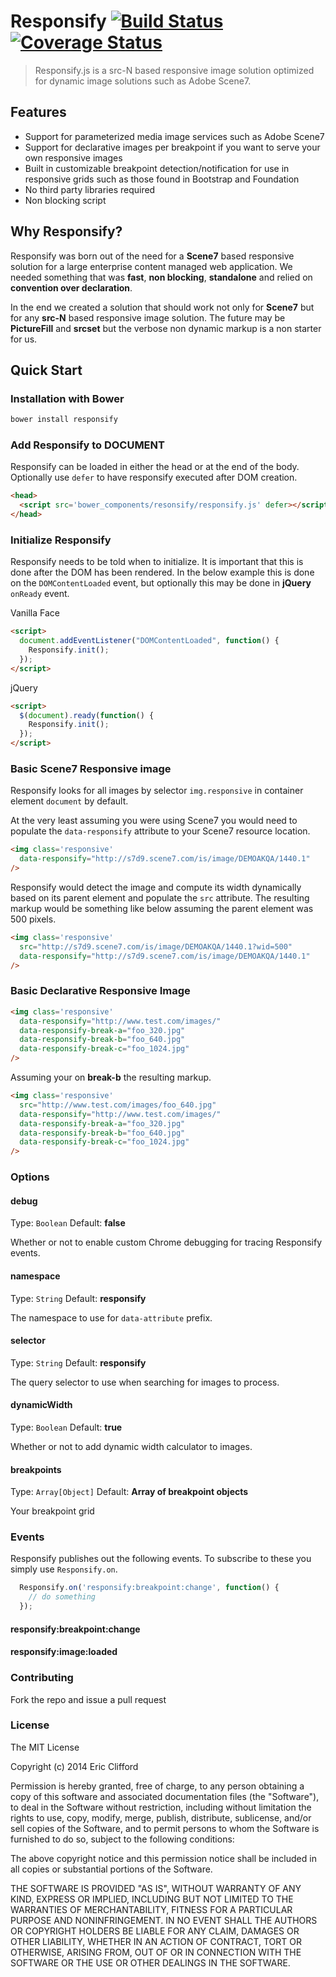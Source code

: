 # Responsify  [![Build Status](https://travis-ci.org/eclifford/responsify.svg?branch=master)](https://travis-ci.org/eclifford/responsify) [![Coverage Status](https://img.shields.io/coveralls/eclifford/responsify.svg)](https://coveralls.io/r/eclifford/responsify?branch=master)

> Responsify.js is a src-N based responsive image solution optimized for
dynamic image solutions such as Adobe Scene7.

## Features

- Support for parameterized media image services such as Adobe Scene7
- Support for declarative images per breakpoint if you want to serve your own responsive images
- Built in customizable breakpoint detection/notification for use in responsive grids such as
those found in Bootstrap and Foundation
- No third party libraries required
- Non blocking script

## Why Responsify?

Responsify was born out of the need for a **Scene7** based responsive solution for a large enterprise content managed web
application. We needed something that was **fast**, **non blocking**, **standalone** and relied on **convention over declaration**.

In the end we created a solution that should work not only for **Scene7** but for any **src-N** based
responsive image solution. The future may be **PictureFill** and **srcset** but the verbose non dynamic
markup is a non starter for us.

## Quick Start

### Installation with Bower

```bash
bower install responsify
```

### Add Responsify to DOCUMENT

Responsify can be loaded in either the head or at the end of the body. Optionally
use `defer` to have responsify executed after DOM creation.

```html
<head>
  <script src='bower_components/resonsify/responsify.js' defer></script>
</head>
```

### Initialize Responsify

Responsify needs to be told when to initialize. It is important that this is done after the DOM has been rendered. In the below
example this is done on the `DOMContentLoaded` event, but optionally this may be done in **jQuery** `onReady` event.


Vanilla Face

```html
<script>
  document.addEventListener("DOMContentLoaded", function() {
    Responsify.init();
  });
</script>
```

jQuery

```html
<script>
  $(document).ready(function() {
    Responsify.init();
  });
</script>
```

### Basic Scene7 Responsive image

Responsify looks for all images by selector `img.responsive` in container element
`document` by default.

At the very least assuming you were using Scene7 you would need to populate the `data-responsify`
attribute to your Scene7 resource location.

```html
<img class='responsive'
  data-responsify="http://s7d9.scene7.com/is/image/DEMOAKQA/1440.1"
/>
```

Responsify would detect the image and compute its width dynamically based on its parent
element and populate the `src` attribute. The resulting markup would be something like
below assuming the parent element was 500 pixels.

```html
<img class='responsive'
  src="http://s7d9.scene7.com/is/image/DEMOAKQA/1440.1?wid=500"
  data-responsify="http://s7d9.scene7.com/is/image/DEMOAKQA/1440.1"
/>
```

### Basic Declarative Responsive Image

```html
<img class='responsive'
  data-responsify="http://www.test.com/images/"
  data-responsify-break-a="foo_320.jpg"
  data-responsify-break-b="foo_640.jpg"
  data-responsify-break-c="foo_1024.jpg"
/>
```

Assuming your on **break-b** the resulting markup.

```html
<img class='responsive'
  src="http://www.test.com/images/foo_640.jpg"
  data-responsify="http://www.test.com/images/"
  data-responsify-break-a="foo_320.jpg"
  data-responsify-break-b="foo_640.jpg"
  data-responsify-break-c="foo_1024.jpg"
/>
```

### Options

#### debug

Type: `Boolean` Default: **false**

Whether or not to enable custom Chrome debugging for tracing Responsify events.

#### namespace

Type: `String` Default: **responsify**

The namespace to use for `data-attribute` prefix.

#### selector

Type: `String` Default: **responsify**

The query selector to use when searching for images to process.

#### dynamicWidth

Type: `Boolean` Default: **true**

Whether or not to add dynamic width calculator to images.

#### breakpoints

Type: `Array[Object]` Default: **Array of breakpoint objects**

Your breakpoint grid

### Events

Responsify publishes out the following events. To subscribe to these you
simply use `Responsify.on`.

```js
  Responsify.on('responsify:breakpoint:change', function() {
    // do something
  });
```

#### responsify:breakpoint:change

#### responsify:image:loaded


### Contributing

Fork the repo and issue a pull request

### License

The MIT License

Copyright (c) 2014 Eric Clifford

Permission is hereby granted, free of charge, to any person obtaining a copy
of this software and associated documentation files (the "Software"), to deal
in the Software without restriction, including without limitation the rights
to use, copy, modify, merge, publish, distribute, sublicense, and/or sell
copies of the Software, and to permit persons to whom the Software is
furnished to do so, subject to the following conditions:

The above copyright notice and this permission notice shall be included in
all copies or substantial portions of the Software.

THE SOFTWARE IS PROVIDED "AS IS", WITHOUT WARRANTY OF ANY KIND, EXPRESS OR
IMPLIED, INCLUDING BUT NOT LIMITED TO THE WARRANTIES OF MERCHANTABILITY,
FITNESS FOR A PARTICULAR PURPOSE AND NONINFRINGEMENT. IN NO EVENT SHALL THE
AUTHORS OR COPYRIGHT HOLDERS BE LIABLE FOR ANY CLAIM, DAMAGES OR OTHER
LIABILITY, WHETHER IN AN ACTION OF CONTRACT, TORT OR OTHERWISE, ARISING FROM,
OUT OF OR IN CONNECTION WITH THE SOFTWARE OR THE USE OR OTHER DEALINGS IN
THE SOFTWARE.
